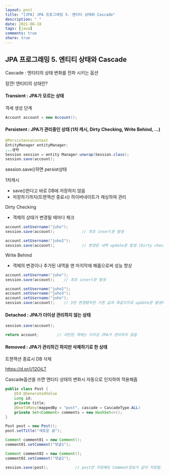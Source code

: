 ```yaml
---
layout: post
title: "[JPA] JPA 프로그래밍 5. 엔티티 상태와 Cascade"
description: " "
date: 2021-06-18
tags: [java]
comments: true
share: true
---
```


## JPA 프로그래밍 5. 엔티티 상태와 Cascade



Cascade : 엔티티의 상태 변화를 전파 시키는 옵션



잠깐! 엔티티의 상태란?

#### Transient : JPA가 모르는 상태

객세 생성 단계

```java
Account account = new Account();
```



#### Persistent : JPA가 관리중인 상태 (1차 캐시, Dirty Checking, Write Behind, ...)

```java
@PersistenceContext
EntityManager entityManager;
...생략
Session session = entity Manager.unwrap(Session.class);
session.save(account);
```

session.save()하면 persist상태

1차캐시

- save()한다고 바로 DB에 저장하지 않음
- 저장하기까지(트랜잭션 종료시) 하이버네이트가 캐싱하여 관리



Dirty Checking

- 객체의 상태가 변경될 때마다 체크

```java
account.setUsername("juho");
session.save(account);            // 최초 insert문 발생

account.setUsername("juho2");
session.save(account);            // 변경된 내역 update문 발생 (Dirty checking)
```



Write Behind

- 객체의 변경이나 추가된 내역을 맨 마지막에 해줌으로써 성능 향상

```java
account.setUsername("juho");
session.save(account);    // 최초 insert문 발생

account.setUsername("juho2");
account.setUsername("juho3");
account.setUsername("juho");
session.save(account);    // 3번 변경됐지만 기존 값과 똑같으므로 update문 발생하지 않음 (Write behind)
```



#### Detached : JPA가 더이상 관리하지 않는 상태

```java
session.save(account);

return account;        // 리턴된 객체는 더이상 JPA가 관리하지 않음
```



#### Removed : JPA가 관리하긴 하지만 삭제하기로 한 상태

트랜잭션 종료시 DB 삭제

<https://d.pr/i/12OjLT>



Cascade옵션을 쓰면 엔티티 상태의 변화시 자동으로 인지하여 적용해줌

```java
public class Post {
    @Id @GeneratedValue
    Long id;
    private title;
    @OneToMany(mappedBy = "post", cascade = CascadeType.ALL)
    private Set<Comment> comments = new HashSet<>();
}
```

```java
Post post = new Post();
post.setTitle("새로운 글");

Comment comment01 = new Comment();
comment01.setComment("댓글1");

Comment comment02 = new Comment();
comment02.setComment("댓글2");

session.save(post);            // post만 저장해도 Comment정보가 같이 저장됨.
```

